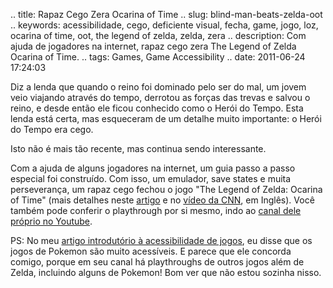 .. title: Rapaz Cego Zera Ocarina of Time
.. slug: blind-man-beats-zelda-oot
.. keywords: acessibilidade, cego, deficiente visual, fecha, game, jogo, loz, ocarina of time, oot, the legend of zelda, zelda, zera
.. description: Com ajuda de jogadores na internet, rapaz cego zera The Legend of Zelda Ocarina of Time.
.. tags: Games, Game Accessibility
.. date: 2011-06-24 17:24:03

Diz a lenda que quando o reino foi dominado pelo ser do mal, um jovem veio viajando através do tempo, derrotou as forças das trevas e salvou o reino, e desde então ele ficou conhecido como o Herói do Tempo. Esta lenda está certa, mas esqueceram de um detalhe muito importante: o Herói do Tempo era cego. <!--teaser_end-->

Isto não é mais tão recente, mas continua sendo interessante.

Com a ajuda de alguns jogadores na internet, um guia passo a passo especial foi construído. Com isso, um emulador, save states e muita perseverança, um rapaz cego fechou o jogo "The Legend of Zelda: Ocarina of Time" (mais detalhes neste [artigo][zld] e no [vídeo da CNN][cnn], em Inglês). Você também pode conferir o playthrough por si mesmo, indo ao [canal dele próprio no Youtube][channel].

PS: No meu [artigo introdutório à acessibilidade de jogos][a11y-intro], eu disse que os jogos de Pokemon são muito acessíveis. E parece que ele concorda comigo, porque em seu canal há playthroughs de outros jogos além de Zelda, incluindo alguns de Pokemon! Bom ver que não estou sozinha nisso.

[zld]: http://www.zeldadungeon.net/2010/03/cnn-blind-gamer-beats-zelda/
[cnn]: http://edition.cnn.com/video/?/video/us/2010/03/03/dnt.blind.gamer.beats.zelda.wis
[channel]: http://www.youtube.com/user/genuinescorruption
[a11y-intro]: /pt/blog/game-a11y-intro